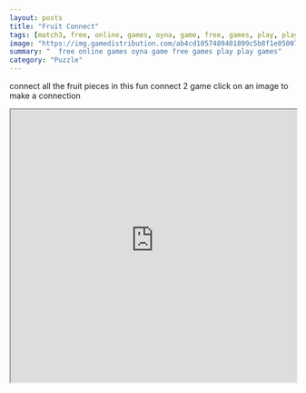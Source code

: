 ```yaml
---
layout: posts
title: "Fruit Connect"
tags: [match3, free, online, games, oyna, game, free, games, play, play, games]
image: "https://img.gamedistribution.com/ab4cd1057489401899c5b8f1e050070f.jpg"
summary: "  free online games oyna game free games play play games"
category: "Puzzle"
---
```


connect all the fruit pieces in this fun connect 2 game click on an image to make a connection

<iframe width="100%" height="480px;" src="https://html5.gamedistribution.com/ab4cd1057489401899c5b8f1e050070f/"></iframe>